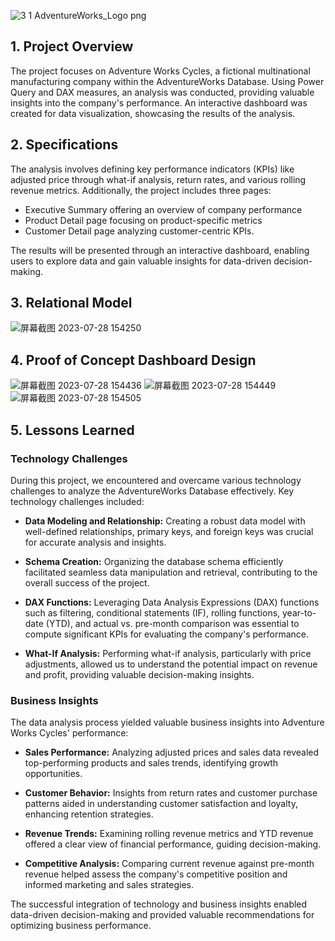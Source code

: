 ![3 1 AdventureWorks_Logo png](https://github.com/connieyeee/Case-Sales-Data-Analysis-Visualization/assets/134975561/f173fac1-f041-40b7-b8a7-c7a4da7b33bb)

## 1. Project Overview
The project focuses on Adventure Works Cycles, a fictional multinational manufacturing company within the AdventureWorks Database. Using Power Query and DAX measures, an analysis was conducted, providing valuable insights into the company's performance. An interactive dashboard was created for data visualization, showcasing the results of the analysis.

## 2. Specifications
The analysis involves defining key performance indicators (KPIs) like adjusted price through what-if analysis, return rates, and various rolling revenue metrics. Additionally, the project includes three pages: 
- Executive Summary offering an overview of company performance
- Product Detail page focusing on product-specific metrics
- Customer Detail page analyzing customer-centric KPIs.

The results will be presented through an interactive dashboard, enabling users to explore data and gain valuable insights for data-driven decision-making.

## 3. Relational Model
![屏幕截图 2023-07-28 154250](https://github.com/connieyeee/Case-Sales-Data-Analysis-Visualization/assets/134975561/b4f25e9d-f90a-458b-8ae2-928e95139775)

## 4. Proof of Concept Dashboard Design
![屏幕截图 2023-07-28 154436](https://github.com/connieyeee/Case-Sales-Data-Analysis-Visualization/assets/134975561/c2df9ee2-dec3-4d2a-8fb2-f621a81772ff)
![屏幕截图 2023-07-28 154449](https://github.com/connieyeee/Case-Sales-Data-Analysis-Visualization/assets/134975561/98d859b1-bbdf-4874-b078-d725e3eace9c)
![屏幕截图 2023-07-28 154505](https://github.com/connieyeee/Case-Sales-Data-Analysis-Visualization/assets/134975561/3c9fd4e0-fb5c-47fa-97cc-13d73497203b)

## 5. Lessons Learned

### Technology Challenges

During this project, we encountered and overcame various technology challenges to analyze the AdventureWorks Database effectively. Key technology challenges included:

- **Data Modeling and Relationship:** Creating a robust data model with well-defined relationships, primary keys, and foreign keys was crucial for accurate analysis and insights.

- **Schema Creation:** Organizing the database schema efficiently facilitated seamless data manipulation and retrieval, contributing to the overall success of the project.

- **DAX Functions:** Leveraging Data Analysis Expressions (DAX) functions such as filtering, conditional statements (IF), rolling functions, year-to-date (YTD), and actual vs. pre-month comparison was essential to compute significant KPIs for evaluating the company's performance.

- **What-If Analysis:** Performing what-if analysis, particularly with price adjustments, allowed us to understand the potential impact on revenue and profit, providing valuable decision-making insights.

### Business Insights

The data analysis process yielded valuable business insights into Adventure Works Cycles' performance:

- **Sales Performance:** Analyzing adjusted prices and sales data revealed top-performing products and sales trends, identifying growth opportunities.

- **Customer Behavior:** Insights from return rates and customer purchase patterns aided in understanding customer satisfaction and loyalty, enhancing retention strategies.

- **Revenue Trends:** Examining rolling revenue metrics and YTD revenue offered a clear view of financial performance, guiding decision-making.

- **Competitive Analysis:** Comparing current revenue against pre-month revenue helped assess the company's competitive position and informed marketing and sales strategies.

The successful integration of technology and business insights enabled data-driven decision-making and provided valuable recommendations for optimizing business performance.
